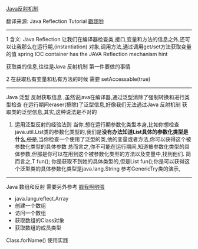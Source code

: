 [Java反射机制](http://wiki.jikexueyuan.com/project/java-reflection/)

翻译来源: Java Reflection Tutorial  [戳我哟](http://tutorials.jenkov.com/java-reflection/index.html)

-----

1 含义: Java Reflection 让我们在编译器检查类,接口,变量和方法的信息之外,还可以让我那么在运行期,(instantiation)
对象,调用方法,通过调用get/set方法获取变量的值
spring IOC container has the JAVA Reflection mechanism hint

获取类的信息,往往是Java 反射机制 第一件要做的事情


2  在获取私有变量和私有方法的时候 需要 setAccessable(true)


-----

Java 泛型 反射获取信息 ,虽然说java在编译器,通过泛型消除了强制转换和进行类型检查
在运行期间eraser(擦除)了泛型信息,好像我们无法通过Java 反射机制 获取类的泛型信息,其实,这种说法是不对的


1. 运用泛型反射的经验法则
    当你,想在运行期参数化类型本身,比如你想检查java.util.List类的参数化类型的,我们是**没有办法知道List具体的参数化类型是什么**,~~但是~~,当你检查一个使用了泛型的类,他的变量或者方法,你可以获得这个被参数化类型的具体参数
    总而言之,你不可能在运行期间,知道被参数化类型的具体参数,但那是你可以在用到这个被参数化类型的方法以及变量中,找到他们.
    简而言之,T fun(); 你是获取不到她的具体类型的,但是List<String> fun();你是可以获得这个泛型类的具体参数化类型是java.lang.String
    参考GenericTry类的演示,

-----

Java  数组和反射  需要另外参考 [戳我啊哟喂](https://goo.gl/1zJE4K)

- java.lang.reflect.Array
- 创建一个数组
- 访问一个数组
- 获取数组的Class对象
- 获取数组的成员类型

Class.forName() 使用实践

